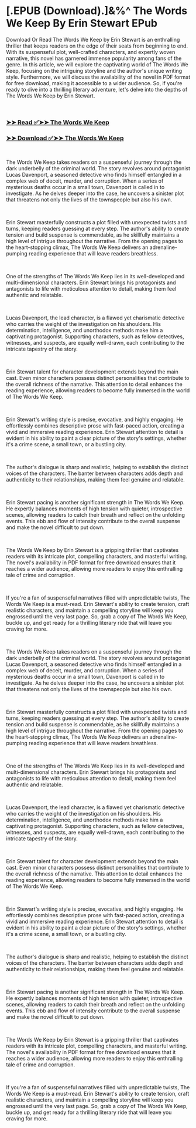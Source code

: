 # [.EPUB (Download).]&%^ The Words We Keep By Erin  Stewart EPub

<p>Download Or Read The Words We Keep by Erin  Stewart is an enthralling thriller that keeps readers on the edge of their seats from beginning to end. With its suspenseful plot, well-crafted characters, and expertly woven narrative, this novel has garnered immense popularity among fans of the genre. In this article, we will explore the captivating world of The Words We Keep, focusing on the intriguing storyline and the author's unique writing style. Furthermore, we will discuss the availability of the novel in PDF format for free download, making it accessible to a wider audience. So, if you're ready to dive into a thrilling literary adventure, let's delve into the depths of The Words We Keep by Erin  Stewart.</p>
<p>&nbsp;</p>

### [➤➤ Read ✅➤➤ The Words We Keep](https://thehelpfulbooks.blogspot.com/id/43983937)

### [➤➤ Download ✅➤➤ The Words We Keep](https://thehelpfulbooks.blogspot.com/id/43983937)

<p>&nbsp;</p>
<p>The Words We Keep takes readers on a suspenseful journey through the dark underbelly of the criminal world. The story revolves around protagonist Lucas Davenport, a seasoned detective who finds himself entangled in a complex web of deceit, murder, and corruption. When a series of mysterious deaths occur in a small town, Davenport is called in to investigate. As he delves deeper into the case, he uncovers a sinister plot that threatens not only the lives of the townspeople but also his own.</p>
<p>&nbsp;</p>
<p>Erin  Stewart masterfully constructs a plot filled with unexpected twists and turns, keeping readers guessing at every step. The author's ability to create tension and build suspense is commendable, as he skillfully maintains a high level of intrigue throughout the narrative. From the opening pages to the heart-stopping climax, The Words We Keep delivers an adrenaline-pumping reading experience that will leave readers breathless.</p>
<p>&nbsp;</p>
<p>One of the strengths of The Words We Keep lies in its well-developed and multi-dimensional characters. Erin  Stewart brings his protagonists and antagonists to life with meticulous attention to detail, making them feel authentic and relatable.</p>
<p>&nbsp;</p>
<p>Lucas Davenport, the lead character, is a flawed yet charismatic detective who carries the weight of the investigation on his shoulders. His determination, intelligence, and unorthodox methods make him a captivating protagonist. Supporting characters, such as fellow detectives, witnesses, and suspects, are equally well-drawn, each contributing to the intricate tapestry of the story.</p>
<p>&nbsp;</p>
<p>Erin  Stewart talent for character development extends beyond the main cast. Even minor characters possess distinct personalities that contribute to the overall richness of the narrative. This attention to detail enhances the reading experience, allowing readers to become fully immersed in the world of The Words We Keep.</p>
<p>&nbsp;</p>
<p>Erin  Stewart's writing style is precise, evocative, and highly engaging. He effortlessly combines descriptive prose with fast-paced action, creating a vivid and immersive reading experience. Erin  Stewart attention to detail is evident in his ability to paint a clear picture of the story's settings, whether it's a crime scene, a small town, or a bustling city.</p>
<p>&nbsp;</p>
<p>The author's dialogue is sharp and realistic, helping to establish the distinct voices of the characters. The banter between characters adds depth and authenticity to their relationships, making them feel genuine and relatable.</p>
<p>&nbsp;</p>
<p>Erin  Stewart pacing is another significant strength in The Words We Keep. He expertly balances moments of high tension with quieter, introspective scenes, allowing readers to catch their breath and reflect on the unfolding events. This ebb and flow of intensity contribute to the overall suspense and make the novel difficult to put down.</p>
<p>&nbsp;</p>
<p>The Words We Keep by Erin  Stewart is a gripping thriller that captivates readers with its intricate plot, compelling characters, and masterful writing. The novel's availability in PDF format for free download ensures that it reaches a wider audience, allowing more readers to enjoy this enthralling tale of crime and corruption.</p>
<p>&nbsp;</p>
<p>If you're a fan of suspenseful narratives filled with unpredictable twists, The Words We Keep is a must-read. Erin  Stewart's ability to create tension, craft realistic characters, and maintain a compelling storyline will keep you engrossed until the very last page. So, grab a copy of The Words We Keep, buckle up, and get ready for a thrilling literary ride that will leave you craving for more.</p>
<p>&nbsp;</p>
<p>The Words We Keep takes readers on a suspenseful journey through the dark underbelly of the criminal world. The story revolves around protagonist Lucas Davenport, a seasoned detective who finds himself entangled in a complex web of deceit, murder, and corruption. When a series of mysterious deaths occur in a small town, Davenport is called in to investigate. As he delves deeper into the case, he uncovers a sinister plot that threatens not only the lives of the townspeople but also his own.</p>
<p>&nbsp;</p>
<p>Erin  Stewart masterfully constructs a plot filled with unexpected twists and turns, keeping readers guessing at every step. The author's ability to create tension and build suspense is commendable, as he skillfully maintains a high level of intrigue throughout the narrative. From the opening pages to the heart-stopping climax, The Words We Keep delivers an adrenaline-pumping reading experience that will leave readers breathless.</p>
<p>&nbsp;</p>
<p>One of the strengths of The Words We Keep lies in its well-developed and multi-dimensional characters. Erin  Stewart brings his protagonists and antagonists to life with meticulous attention to detail, making them feel authentic and relatable.</p>
<p>&nbsp;</p>
<p>Lucas Davenport, the lead character, is a flawed yet charismatic detective who carries the weight of the investigation on his shoulders. His determination, intelligence, and unorthodox methods make him a captivating protagonist. Supporting characters, such as fellow detectives, witnesses, and suspects, are equally well-drawn, each contributing to the intricate tapestry of the story.</p>
<p>&nbsp;</p>
<p>Erin  Stewart talent for character development extends beyond the main cast. Even minor characters possess distinct personalities that contribute to the overall richness of the narrative. This attention to detail enhances the reading experience, allowing readers to become fully immersed in the world of The Words We Keep.</p>
<p>&nbsp;</p>
<p>Erin  Stewart's writing style is precise, evocative, and highly engaging. He effortlessly combines descriptive prose with fast-paced action, creating a vivid and immersive reading experience. Erin  Stewart attention to detail is evident in his ability to paint a clear picture of the story's settings, whether it's a crime scene, a small town, or a bustling city.</p>
<p>&nbsp;</p>
<p>The author's dialogue is sharp and realistic, helping to establish the distinct voices of the characters. The banter between characters adds depth and authenticity to their relationships, making them feel genuine and relatable.</p>
<p>&nbsp;</p>
<p>Erin  Stewart pacing is another significant strength in The Words We Keep. He expertly balances moments of high tension with quieter, introspective scenes, allowing readers to catch their breath and reflect on the unfolding events. This ebb and flow of intensity contribute to the overall suspense and make the novel difficult to put down.</p>
<p>&nbsp;</p>
<p>The Words We Keep by Erin  Stewart is a gripping thriller that captivates readers with its intricate plot, compelling characters, and masterful writing. The novel's availability in PDF format for free download ensures that it reaches a wider audience, allowing more readers to enjoy this enthralling tale of crime and corruption.</p>
<p>&nbsp;</p>
<p>If you're a fan of suspenseful narratives filled with unpredictable twists, The Words We Keep is a must-read. Erin  Stewart's ability to create tension, craft realistic characters, and maintain a compelling storyline will keep you engrossed until the very last page. So, grab a copy of The Words We Keep, buckle up, and get ready for a thrilling literary ride that will leave you craving for more.</p>
<p>&nbsp;</p>
